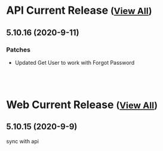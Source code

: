 
# API Current Release <small>([View All](/API.md))</small>
## 5.10.16 (2020-9-11)
### Patches 

- Updated Get User to work with Forgot Password

<br><br>
# Web Current Release <small>([View All](/Web.md))</small>
## 5.10.15 (2020-9-9)
sync with api

  